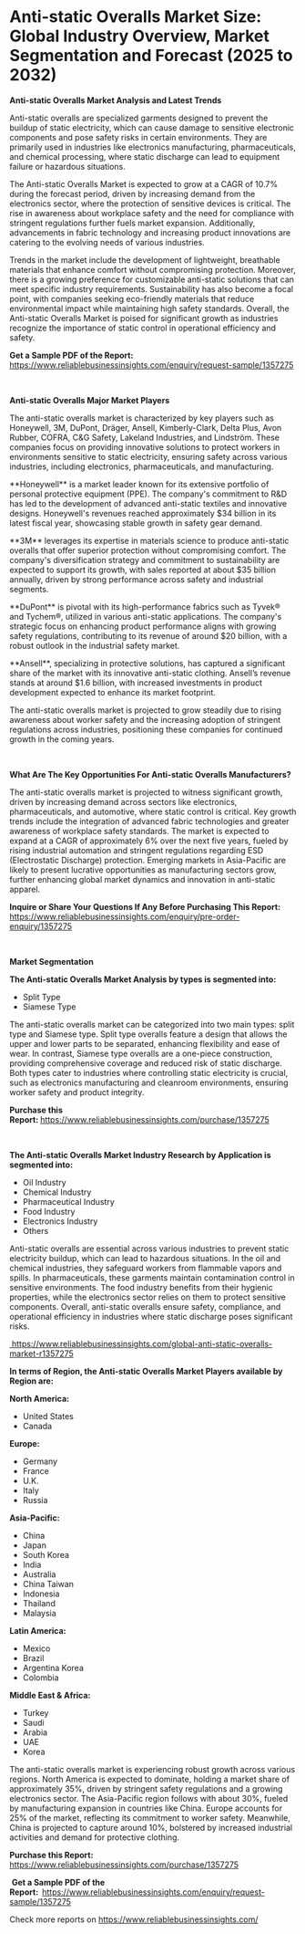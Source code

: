 <p><h1>Anti-static Overalls Market Size: Global Industry Overview, Market Segmentation and Forecast (2025 to 2032)</h1></p><p><strong>Anti-static Overalls Market Analysis and Latest Trends</strong></p>
<p><p>Anti-static overalls are specialized garments designed to prevent the buildup of static electricity, which can cause damage to sensitive electronic components and pose safety risks in certain environments. They are primarily used in industries like electronics manufacturing, pharmaceuticals, and chemical processing, where static discharge can lead to equipment failure or hazardous situations.</p><p>The Anti-static Overalls Market is expected to grow at a CAGR of 10.7% during the forecast period, driven by increasing demand from the electronics sector, where the protection of sensitive devices is critical. The rise in awareness about workplace safety and the need for compliance with stringent regulations further fuels market expansion. Additionally, advancements in fabric technology and increasing product innovations are catering to the evolving needs of various industries.</p><p>Trends in the market include the development of lightweight, breathable materials that enhance comfort without compromising protection. Moreover, there is a growing preference for customizable anti-static solutions that can meet specific industry requirements. Sustainability has also become a focal point, with companies seeking eco-friendly materials that reduce environmental impact while maintaining high safety standards. Overall, the Anti-static Overalls Market is poised for significant growth as industries recognize the importance of static control in operational efficiency and safety.</p></p>
<p><strong>Get a Sample PDF of the Report:&nbsp;</strong> <a href="https://www.reliablebusinessinsights.com/enquiry/request-sample/1357275?utm_campaign=3259&utm_medium=2&utm_source=Github&utm_content=ia&utm_term=05042025&utm_id=anti-static-overalls">https://www.reliablebusinessinsights.com/enquiry/request-sample/1357275</a></p>
<p>&nbsp;</p>
<p><strong>Anti-static Overalls Major Market Players</strong></p>
<p><p>The anti-static overalls market is characterized by key players such as Honeywell, 3M, DuPont, Dräger, Ansell, Kimberly-Clark, Delta Plus, Avon Rubber, COFRA, C&G Safety, Lakeland Industries, and Lindström. These companies focus on providing innovative solutions to protect workers in environments sensitive to static electricity, ensuring safety across various industries, including electronics, pharmaceuticals, and manufacturing.</p><p>**Honeywell** is a market leader known for its extensive portfolio of personal protective equipment (PPE). The company's commitment to R&D has led to the development of advanced anti-static textiles and innovative designs. Honeywell's revenues reached approximately $34 billion in its latest fiscal year, showcasing stable growth in safety gear demand.</p><p>**3M** leverages its expertise in materials science to produce anti-static overalls that offer superior protection without compromising comfort. The company's diversification strategy and commitment to sustainability are expected to support its growth, with sales reported at about $35 billion annually, driven by strong performance across safety and industrial segments.</p><p>**DuPont** is pivotal with its high-performance fabrics such as Tyvek® and Tychem®, utilized in various anti-static applications. The company's strategic focus on enhancing product performance aligns with growing safety regulations, contributing to its revenue of around $20 billion, with a robust outlook in the industrial safety market.</p><p>**Ansell**, specializing in protective solutions, has captured a significant share of the market with its innovative anti-static clothing. Ansell’s revenue stands at around $1.6 billion, with increased investments in product development expected to enhance its market footprint.</p><p>The anti-static overalls market is projected to grow steadily due to rising awareness about worker safety and the increasing adoption of stringent regulations across industries, positioning these companies for continued growth in the coming years.</p></p>
<p>&nbsp;</p>
<p><strong>What Are The Key Opportunities For Anti-static Overalls Manufacturers?</strong></p>
<p><p>The anti-static overalls market is projected to witness significant growth, driven by increasing demand across sectors like electronics, pharmaceuticals, and automotive, where static control is critical. Key growth trends include the integration of advanced fabric technologies and greater awareness of workplace safety standards. The market is expected to expand at a CAGR of approximately 6% over the next five years, fueled by rising industrial automation and stringent regulations regarding ESD (Electrostatic Discharge) protection. Emerging markets in Asia-Pacific are likely to present lucrative opportunities as manufacturing sectors grow, further enhancing global market dynamics and innovation in anti-static apparel.</p></p>
<p><strong>Inquire or Share Your Questions If Any Before Purchasing This Report:</strong> <a href="https://www.reliablebusinessinsights.com/enquiry/pre-order-enquiry/1357275?utm_campaign=3259&utm_medium=2&utm_source=Github&utm_content=ia&utm_term=05042025&utm_id=anti-static-overalls">https://www.reliablebusinessinsights.com/enquiry/pre-order-enquiry/1357275</a></p>
<p>&nbsp;</p>
<p><strong>Market Segmentation</strong></p>
<p><strong>The Anti-static Overalls Market Analysis by types is segmented into:</strong></p>
<p><ul><li>Split Type</li><li>Siamese Type</li></ul></p>
<p><p>The anti-static overalls market can be categorized into two main types: split type and Siamese type. Split type overalls feature a design that allows the upper and lower parts to be separated, enhancing flexibility and ease of wear. In contrast, Siamese type overalls are a one-piece construction, providing comprehensive coverage and reduced risk of static discharge. Both types cater to industries where controlling static electricity is crucial, such as electronics manufacturing and cleanroom environments, ensuring worker safety and product integrity.</p></p>
<p><strong>Purchase this Report:&nbsp;</strong><a href="https://www.reliablebusinessinsights.com/purchase/1357275?utm_campaign=3259&utm_medium=2&utm_source=Github&utm_content=ia&utm_term=05042025&utm_id=anti-static-overalls">https://www.reliablebusinessinsights.com/purchase/1357275</a></p>
<p>&nbsp;</p>
<p><strong>The Anti-static Overalls Market Industry Research by Application is segmented into:</strong></p>
<p><ul><li>Oil Industry</li><li>Chemical Industry</li><li>Pharmaceutical Industry</li><li>Food Industry</li><li>Electronics Industry</li><li>Others</li></ul></p>
<p><p>Anti-static overalls are essential across various industries to prevent static electricity buildup, which can lead to hazardous situations. In the oil and chemical industries, they safeguard workers from flammable vapors and spills. In pharmaceuticals, these garments maintain contamination control in sensitive environments. The food industry benefits from their hygienic properties, while the electronics sector relies on them to protect sensitive components. Overall, anti-static overalls ensure safety, compliance, and operational efficiency in industries where static discharge poses significant risks.</p></p>
<p><a href="https://www.reliablebusinessinsights.com/global-anti-static-overalls-market-r1357275?utm_campaign=3259&utm_medium=2&utm_source=Github&utm_content=ia&utm_term=05042025&utm_id=anti-static-overalls">&nbsp;https://www.reliablebusinessinsights.com/global-anti-static-overalls-market-r1357275</a></p>
<p><strong>In terms of Region, the Anti-static Overalls Market Players available by Region are:</strong></p>
<p>
    <p> <strong> North America: </strong>
        <ul>
            <li>United States</li>
            <li>Canada</li>
        </ul>
        </p> 
    <p> <strong> Europe: </strong>
        <ul>
            <li>Germany</li>
            <li>France</li>
            <li>U.K.</li>
            <li>Italy</li>
            <li>Russia</li>
        </ul>
        </p> 
    <p> <strong> Asia-Pacific: </strong>
        <ul>
            <li>China</li>
            <li>Japan</li>
            <li>South Korea</li>
            <li>India</li>
            <li>Australia</li>
            <li>China Taiwan</li>
            <li>Indonesia</li>
            <li>Thailand</li>
            <li>Malaysia</li>
        </ul>
        </p> 
    <p> <strong> Latin America: </strong>
        <ul>
            <li>Mexico</li>
            <li>Brazil</li>
            <li>Argentina Korea</li>
            <li>Colombia</li>
        </ul>
        </p> 
    <p> <strong> Middle East & Africa: </strong>
        <ul>
            <li>Turkey</li>
            <li>Saudi</li>
            <li>Arabia</li>
            <li>UAE</li>
            <li>Korea</li>
        </ul>
    </p>
    </p>
<p><p>The anti-static overalls market is experiencing robust growth across various regions. North America is expected to dominate, holding a market share of approximately 35%, driven by stringent safety regulations and a growing electronics sector. The Asia-Pacific region follows with about 30%, fueled by manufacturing expansion in countries like China. Europe accounts for 25% of the market, reflecting its commitment to worker safety. Meanwhile, China is projected to capture around 10%, bolstered by increased industrial activities and demand for protective clothing.</p></p>
<p><strong>Purchase this Report: </strong><a href="https://www.reliablebusinessinsights.com/purchase/1357275?utm_campaign=3259&utm_medium=2&utm_source=Github&utm_content=ia&utm_term=05042025&utm_id=anti-static-overalls">https://www.reliablebusinessinsights.com/purchase/1357275</a></p>
<p>&nbsp;<strong>Get a Sample PDF of the Report:&nbsp;&nbsp;</strong><a href="https://www.reliablebusinessinsights.com/enquiry/request-sample/1357275?utm_campaign=3259&utm_medium=2&utm_source=Github&utm_content=ia&utm_term=05042025&utm_id=anti-static-overalls">https://www.reliablebusinessinsights.com/enquiry/request-sample/1357275</a></p>
<p><strong></strong></p>
<p>Check more reports on <a href="https://www.reliablebusinessinsights.com/?utm_campaign=3259&utm_medium=2&utm_source=Github&utm_content=ia&utm_term=05042025&utm_id=anti-static-overalls">https://www.reliablebusinessinsights.com/</a></p>